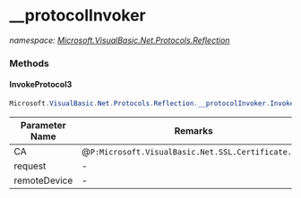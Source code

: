﻿# __protocolInvoker
_namespace: <a href="#" onClick="load('/docs/Microsoft.VisualBasic.Net.Protocols.Reflection/index.md')">Microsoft.VisualBasic.Net.Protocols.Reflection</a>_





### Methods

#### InvokeProtocol3
```csharp
Microsoft.VisualBasic.Net.Protocols.Reflection.__protocolInvoker.InvokeProtocol3(System.Int64,Microsoft.VisualBasic.Net.Protocols.RequestStream,System.Net.IPEndPoint)
```


|Parameter Name|Remarks|
|--------------|-------|
|CA|@``P:Microsoft.VisualBasic.Net.SSL.Certificate.uid``|
|request|-|
|remoteDevice|-|



